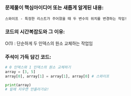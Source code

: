 ### 문제풀이 핵심아이디어 또는 새롭게 알게된 내용: 
    스와이프 - 특정한 리스트가 주어졌을 때 두 변수의 위치를 변경하는 작업!
    
### 코드의 시간복잡도와 그 이유:
  O(1) : 단순하게 두 인덱스의 원소 교체하는 작업임
    
    
### 주석이 가득 담긴 코드:
```python
# 0 인덱스와 1 인덱스의 원소 교체하기
array = [3, 5]
array[0], array[1] = array[1], array[0] # 스와이프

print(array)
# 밑에 지우면 안올라가요!
```
